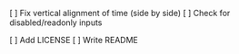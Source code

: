 [ ] Fix vertical alignment of time (side by side)
[ ] Check for disabled/readonly inputs

[ ] Add LICENSE
[ ] Write README